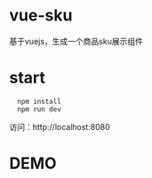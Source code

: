 # vue-sku
基于vuejs，生成一个商品sku展示组件

# start
```
  npm install
  npm run dev
```
访问：http://localhost:8080

# DEMO

